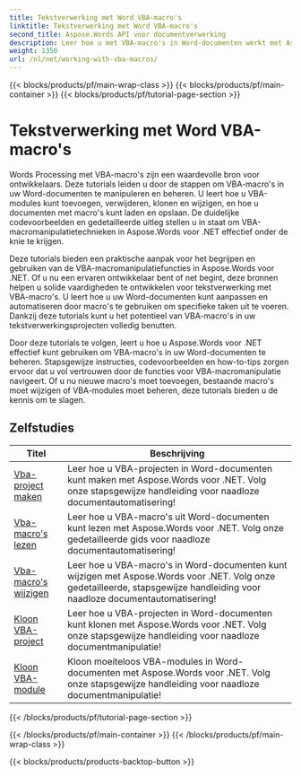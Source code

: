 ```yaml
---
title: Tekstverwerking met Word VBA-macro's
linktitle: Tekstverwerking met Word VBA-macro's
second_title: Aspose.Words API voor documentverwerking
description: Leer hoe u met VBA-macro's in Word-documenten werkt met Aspose.Words voor .NET. Volledige tutorials met codevoorbeelden om VBA-macro's in uw Word-documenten te maken, wijzigen en uitvoeren.
weight: 1350
url: /nl/net/working-with-vba-macros/
---
```


{{< blocks/products/pf/main-wrap-class >}}
{{< blocks/products/pf/main-container >}}
{{< blocks/products/pf/tutorial-page-section >}}

# Tekstverwerking met Word VBA-macro's

Words Processing met VBA-macro's zijn een waardevolle bron voor ontwikkelaars. Deze tutorials leiden u door de stappen om VBA-macro's in uw Word-documenten te manipuleren en beheren. U leert hoe u VBA-modules kunt toevoegen, verwijderen, klonen en wijzigen, en hoe u documenten met macro's kunt laden en opslaan. De duidelijke codevoorbeelden en gedetailleerde uitleg stellen u in staat om VBA-macromanipulatietechnieken in Aspose.Words voor .NET effectief onder de knie te krijgen.

Deze tutorials bieden een praktische aanpak voor het begrijpen en gebruiken van de VBA-macromanipulatiefuncties in Aspose.Words voor .NET. Of u nu een ervaren ontwikkelaar bent of net begint, deze bronnen helpen u solide vaardigheden te ontwikkelen voor tekstverwerking met VBA-macro's. U leert hoe u uw Word-documenten kunt aanpassen en automatiseren door macro's te gebruiken om specifieke taken uit te voeren. Dankzij deze tutorials kunt u het potentieel van VBA-macro's in uw tekstverwerkingsprojecten volledig benutten.

Door deze tutorials te volgen, leert u hoe u Aspose.Words voor .NET effectief kunt gebruiken om VBA-macro's in uw Word-documenten te beheren. Stapsgewijze instructies, codevoorbeelden en how-to-tips zorgen ervoor dat u vol vertrouwen door de functies voor VBA-macromanipulatie navigeert. Of u nu nieuwe macro's moet toevoegen, bestaande macro's moet wijzigen of VBA-modules moet beheren, deze tutorials bieden u de kennis om te slagen.

 ## Zelfstudies
| Titel | Beschrijving |
| --- | --- |
| [Vba-project maken](./create-vba-project/) | Leer hoe u VBA-projecten in Word-documenten kunt maken met Aspose.Words voor .NET. Volg onze stapsgewijze handleiding voor naadloze documentautomatisering! |
| [Vba-macro's lezen](./read-vba-macros/) | Leer hoe u VBA-macro's uit Word-documenten kunt lezen met Aspose.Words voor .NET. Volg onze gedetailleerde gids voor naadloze documentautomatisering! |
| [Vba-macro's wijzigen](./modify-vba-macros/) | Leer hoe u VBA-macro's in Word-documenten kunt wijzigen met Aspose.Words voor .NET. Volg onze gedetailleerde, stapsgewijze handleiding voor naadloze documentautomatisering! |
| [Kloon VBA-project](./clone-vba-project/) | Leer hoe u VBA-projecten in Word-documenten kunt klonen met Aspose.Words voor .NET. Volg onze stapsgewijze handleiding voor naadloze documentmanipulatie!|
| [Kloon VBA-module](./clone-vba-module/) | Kloon moeiteloos VBA-modules in Word-documenten met Aspose.Words voor .NET. Volg onze stapsgewijze handleiding voor naadloze documentmanipulatie! |
{{< /blocks/products/pf/tutorial-page-section >}}

{{< /blocks/products/pf/main-container >}}
{{< /blocks/products/pf/main-wrap-class >}}

{{< blocks/products/products-backtop-button >}}
